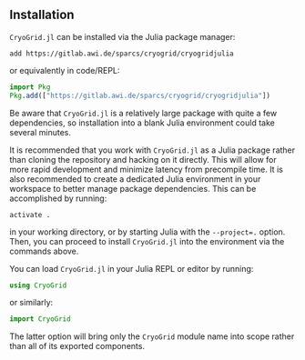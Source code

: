 ## Installation

`CryoGrid.jl` can be installed via the Julia package manager:

```
add https://gitlab.awi.de/sparcs/cryogrid/cryogridjulia
```

or equivalently in code/REPL:

```julia
import Pkg
Pkg.add(["https://gitlab.awi.de/sparcs/cryogrid/cryogridjulia"])
```

Be aware that `CryoGrid.jl` is a relatively large package with quite a few dependencies, so installation into a blank Julia environment could take several minutes.

It is recommended that you work with `CryoGrid.jl` as a Julia package rather than cloning the repository and hacking on it directly. This will allow for more rapid development and minimize latency from precompile time. It is also recommended to create a dedicated Julia environment in your workspace to better manage package dependencies. This can be accomplished by running:

```
activate .
```

in your working directory, or by starting Julia with the `--project=.` option. Then, you can proceed to install `CryoGrid.jl` into the environment via the commands above.

You can load `CryoGrid.jl` in your Julia REPL or editor by running:

```julia
using CryoGrid
```

or similarly:

```julia
import CryoGrid
```

The latter option will bring only the `CryoGrid` module name into scope rather than all of its exported components.
